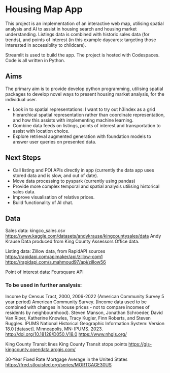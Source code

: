 # Housing Map App
This project is an implementation of an interactive web map, utilising spatial analysis and AI to assist in housing search and housing market understanding.
Listings data is combined with historic sales data (for trends), and points of interest (in this example daycares: targeting those interested in accessiblity to childcare).

Streamlit is used to build the app. The project is hosted with Codespaces. Code is all written in Python.

## Aims
The primary aim is to provide develop python programming, utilising spatial packages to develop novel ways to present housing market analysis, for the individual user.
* Look in to spatial representations: I want to try out h3index as a grid hierarchical spatial representation rather than coordinate representation, and how this assists with implementing machine learning.
* Combine data feeds on listings, points of interest and transportation to assist with location choice.
* Explore retrieval augmented generation with foundation models to answer user queries on presented data.
  
## Next Steps
* Call listing and POI APIs directly in app (currently the data app uses stored data and is slow, and out of date).
* Move data processing to pyspark (currently using pandas)
* Provide more complex temporal and spatial analysis utilising historical sales data.
* Improve visualisation of relative prices.
* Build functionality of AI chat. 

## Data
Sales data: kingco_sales.csv
https://www.kaggle.com/datasets/andykrause/kingcountysales/data
Andy Krause
Data produced from King County Assessors Office data.

Listing data: Zillow data, from RapidAPI sources
https://rapidapi.com/apimaker/api/zillow-com1
https://rapidapi.com/s.mahmoud97/api/zillow56

Point of interest data:
Foursquare API

### To be used in further analysis:
Income by Census Tract, 2000, 2006-2022 (American Community Survey 5 year period) American Community Survey.
(Income data used to be combined with changes in house prices - not to compare incomes of residents by neighbournhood).
Steven Manson, Jonathan Schroeder, David Van Riper, Katherine Knowles, Tracy Kugler, Finn Roberts, and Steven Ruggles. IPUMS National Historical Geographic Information System: Version 18.0 [dataset]. Minneapolis, MN: IPUMS. 2023. http://doi.org/10.18128/D050.V18.0
https://www.nhgis.org/

King County Transit lines
King County Transit stops points
https://gis-kingcounty.opendata.arcgis.com/

30-Year Fixed Rate Mortgage Average in the United States
https://fred.stlouisfed.org/series/MORTGAGE30US
